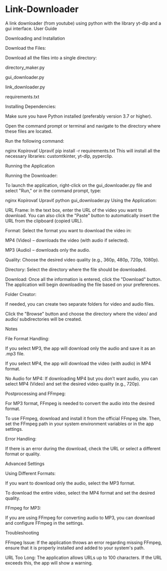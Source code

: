 # Link-Downloader
A link downloader (from youtube) using python with the library yt-dlp and a gui interface.
User Guide

Downloading and Installation

Download the Files:

Download all the files into a single directory:

directory_maker.py

gui_downloader.py

link_downloader.py

requirements.txt

Installing Dependencies:

Make sure you have Python installed (preferably version 3.7 or higher).

Open the command prompt or terminal and navigate to the directory where these files are located.

Run the following command:

nginx
Kopírovať
Upraviť
pip install -r requirements.txt
This will install all the necessary libraries: customtkinter, yt-dlp, pyperclip.

Running the Application

Running the Downloader:

To launch the application, right-click on the gui_downloader.py file and select "Run," or in the command prompt, type:

nginx
Kopírovať
Upraviť
python gui_downloader.py
Using the Application:

URL Frame: In the text box, enter the URL of the video you want to download. You can also click the "Paste" button to automatically insert the URL from the clipboard (copied URL).

Format: Select the format you want to download the video in:

MP4 (Video) – downloads the video (with audio if selected).

MP3 (Audio) – downloads only the audio.

Quality: Choose the desired video quality (e.g., 360p, 480p, 720p, 1080p).

Directory: Select the directory where the file should be downloaded.

Download: Once all the information is entered, click the "Download" button. The application will begin downloading the file based on your preferences.

Folder Creator:

If needed, you can create two separate folders for video and audio files.

Click the "Browse" button and choose the directory where the video/ and audio/ subdirectories will be created.

Notes

File Format Handling:

If you select MP3, the app will download only the audio and save it as an .mp3 file.

If you select MP4, the app will download the video (with audio) in MP4 format.

No Audio for MP4: If downloading MP4 but you don’t want audio, you can select MP4 (Video) and set the desired video quality (e.g., 720p).

Postprocessing and FFmpeg:

For MP3 format, FFmpeg is needed to convert the audio into the desired format.

To use FFmpeg, download and install it from the official FFmpeg site. Then, set the FFmpeg path in your system environment variables or in the app settings.

Error Handling:

If there is an error during the download, check the URL or select a different format or quality.

Advanced Settings

Using Different Formats:

If you want to download only the audio, select the MP3 format.

To download the entire video, select the MP4 format and set the desired quality.

FFmpeg for MP3:

If you are using FFmpeg for converting audio to MP3, you can download and configure FFmpeg in the settings.

Troubleshooting

FFmpeg Issue: If the application throws an error regarding missing FFmpeg, ensure that it is properly installed and added to your system's path.

URL Too Long: The application allows URLs up to 100 characters. If the URL exceeds this, the app will show a warning.
